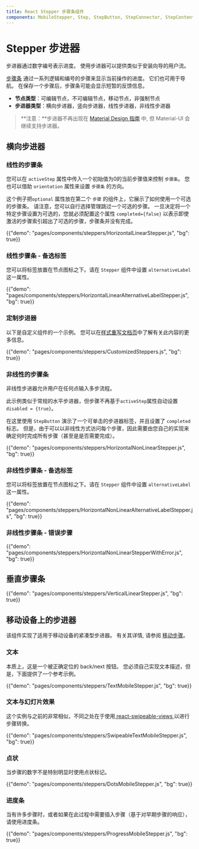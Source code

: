 ```yaml
---
title: React Stepper 步骤条组件
components: MobileStepper, Step, StepButton, StepConnector, StepContent, StepIcon, StepLabel, Stepper
---
```


# Stepper 步进器 

<p class="description">步进器通过数字编号表示进度。 使用步进器可以提供类似于安装向导的用户流。</p>

[步骤条](https://material.io/archive/guidelines/components/steppers.html) 通过一系列逻辑和编号的步骤来显示当前操作的进度。 它们也可用于导航。 在保存一个步骤后，步骤条可能会显示短暂的反馈信息。

- **节点类型**：可编辑节点，不可编辑节点，移动节点，非强制节点
- **步进器类型**：横向步进器，竖向步进器，线性步进器，非线性步进器

> **注意：**步进器不再出现在 [Material Design 指南](https://material.io/) 中, 但 Material-UI 会继续支持步进器。

## 横向步进器

### 线性的步骤条

您可以在 `activeStep` 属性中传入一个初始值为0的当前步骤值来控制 `步骤条`。 您也可以借助 `orientation` 属性来设置 `步骤条` 的方向。

这个例子把`optional` 属性放在第二个 `步骤` 的组件上，它展示了如何使用一个可选的步骤条。 请注意，您可以自行选择管理跳过一个可选的步骤。 一旦决定将一个特定步骤设置为可选的，您就必须配置这个属性 `completed={false}` 以表示即使激活的步骤索引超出了可选的步骤，步骤条并没有完成。

{{"demo": "pages/components/steppers/HorizontalLinearStepper.js", "bg": true}}

### 线性步骤条 - 备选标签

您可以将标签放置在节点图标之下。请在 `Stepper` 组件中设置 `alternativeLabel` 这一属性。

{{"demo": "pages/components/steppers/HorizontalLinearAlternativeLabelStepper.js", "bg": true}}

### 定制步进器

以下是自定义组件的一个示例。 您可以在[样式重写文档页](/customization/components/)中了解有关此内容的更多信息。

{{"demo": "pages/components/steppers/CustomizedSteppers.js", "bg": true}}

### 非线性的步骤条

非线性步进器允许用户在任何点输入多步流程。

此示例类似于常规的水平步进器，但步骤不再基于` activeStep `属性自动设置` disabled = {true} `。

在这里使用 `StepButton` 演示了一个可单击的步进器标签，并且设置了 `completed` 标志。 但是，由于可以以非线性方式访问每个步骤，因此需要由您自己的实现来确定何时完成所有步骤（甚至是是否需要完成）。

{{"demo": "pages/components/steppers/HorizontalNonLinearStepper.js", "bg": true}}

### 非线性步骤条 - 备选标签

您可以将标签放置在节点图标之下。请在 `Stepper` 组件中设置 `alternativeLabel` 这一属性。

{{"demo": "pages/components/steppers/HorizontalNonLinearAlternativeLabelStepper.js", "bg": true}}

### 非线性步骤条 - 错误步骤

{{"demo": "pages/components/steppers/HorizontalNonLinearStepperWithError.js", "bg": true}}

## 垂直步骤条

{{"demo": "pages/components/steppers/VerticalLinearStepper.js", "bg": true}}

## 移动设备上的步进器

该组件实现了适用于移动设备的紧凑型步进器。 有关其详情, 请参阅 [移动步骤](https://material.io/archive/guidelines/components/steppers.html#steppers-types-of-steps)。

### 文本

本质上，这是一个被正确定位的 back/next 按钮。 您必须自己实现文本描述，但是，下面提供了一个参考示例。

{{"demo": "pages/components/steppers/TextMobileStepper.js", "bg": true}}

### 文本与幻灯片效果

这个实例与之前的非常相似，不同之处在于使用[ react-swipeable-views ](https://github.com/oliviertassinari/react-swipeable-views)以进行步骤转换。

{{"demo": "pages/components/steppers/SwipeableTextMobileStepper.js", "bg": true}}

### 点状

当步骤的数字不是特别明显时使用点状标记。

{{"demo": "pages/components/steppers/DotsMobileStepper.js", "bg": true}}

### 进度条

当有许多步骤时，或者如果在此过程中需要插入步骤（基于对早期步骤的响应），请使用进度条。

{{"demo": "pages/components/steppers/ProgressMobileStepper.js", "bg": true}}
